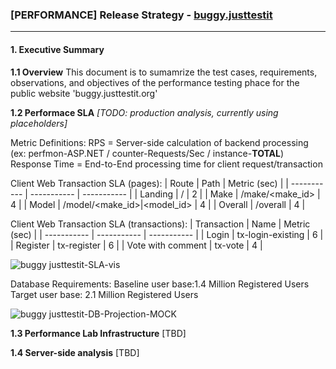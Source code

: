 
### [PERFORMANCE] Release Strategy - [buggy.justtestit](https://buggy.justtestit.org)
---
#### 1. Executive Summary
**1.1 Overview**
This document is to sumamrize the test cases, requirements, observations, and objectives of the performance testing phace for the public website 'buggy.justtestit.org'

**1.2 Performace SLA**
*[TODO: production analysis, currently using placeholders]*

Metric Definitions:
RPS = Server-side calculation of backend processing (ex: perfmon-ASP.NET / counter-Requests/Sec / instance-__TOTAL__)
Response Time = End-to-End processing time for client request/transaction

Client Web Transaction SLA (pages):
| Route | Path | Metric (sec) |
| ----------- | ----------- | ----------- |
| Landing | / | 2 |
| Make | /make/<make_id> | 4 |
| Model | /model/<make_id>&#124;<model_id> | 4 |
| Overall | /overall | 4 |

Client Web Transaction SLA (transactions):
| Transaction | Name | Metric (sec) |
| ----------- | ----------- | ----------- |
| Login | tx-login-existing | 6 |
| Register | tx-register | 6 |
| Vote with comment | tx-vote | 4 |


![buggy justtestit-SLA-vis](https://user-images.githubusercontent.com/6401440/136873133-84358532-3540-45d2-aa41-91e5302b4614.JPG)

Database Requirements:
Baseline user base:1.4 Million Registered Users
Target user base: 2.1 Million Registered Users

![buggy justtestit-DB-Projection-MOCK](https://user-images.githubusercontent.com/6401440/136873665-92d2dae7-dc58-43e1-ac02-f35ce084c971.JPG)

**1.3 Performance Lab Infrastructure**
[TBD]

**1.4 Server-side analysis**
[TBD]
